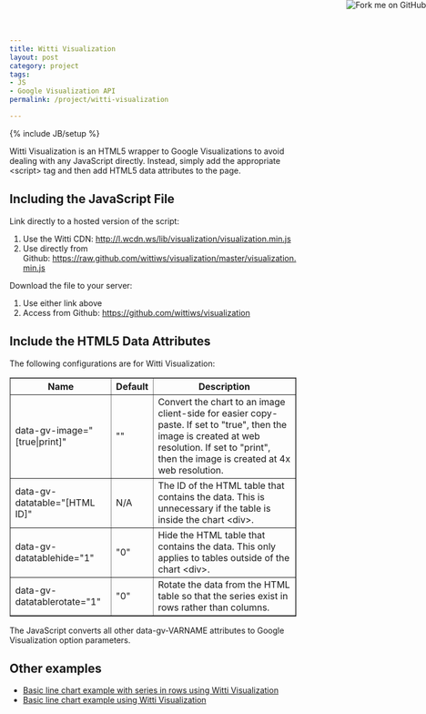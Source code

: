 ```yaml
---
title: Witti Visualization
layout: post
category: project
tags:
- JS
- Google Visualization API
permalink: /project/witti-visualization

---
```

{% include JB/setup %}

Witti Visualization is an HTML5 wrapper to Google Visualizations to avoid dealing with any JavaScript directly. Instead, simply add the appropriate &lt;script&gt; tag and then add HTML5 data attributes to the page.

<h2>
	Including the JavaScript File</h2>
<p><a href="https://github.com/wittiws/visualization"><img alt="Fork me on GitHub" src="https://s3.amazonaws.com/github/ribbons/forkme_right_red_aa0000.png" style="position: absolute; top: 0; right: 0; border: 0;" /></a>Link directly to a hosted version of the script:</p>
<ol><li>
		Use the Witti CDN: <a href="http://l.wcdn.ws/lib/visualization/visualization.min.js">http://l.wcdn.ws/lib/visualization/visualization.min.js</a></li>
	<li>
		Use directly from Github: <a href="https://raw.github.com/wittiws/visualization/master/visualization.min.js">https://raw.github.com/wittiws/visualization/master/visualization.min.js</a></li>
</ol><p>Download the file to your server:</p>
<ol><li>
		Use either link above</li>
	<li>
		Access from Github: <a href="https://github.com/wittiws/visualization">https://github.com/wittiws/visualization</a></li>
</ol><h2>
	Include the HTML5 Data Attributes</h2>
<p>The following configurations are for Witti Visualization:</p>
<table border="1" cellpadding="1" cellspacing="1" style="width: 100%;"><thead><tr><th scope="col">
				Name</th>
			<th scope="col">
				Default</th>
			<th scope="col">
				Description</th>
		</tr></thead><tbody><tr><td>
				data-gv-image="[true|print]"</td>
			<td>
				""</td>
			<td>
				Convert the chart to an image client-side for easier copy-paste. If set to "true", then the image is created at web resolution. If set to "print", then the image is created at 4x web resolution.</td>
		</tr><tr><td>
				data-gv-datatable="[HTML ID]"</td>
			<td>
				N/A</td>
			<td>
				The ID of the HTML table that contains the data. This is unnecessary if the table is inside the chart &lt;div&gt;.</td>
		</tr><tr><td>
				data-gv-datatablehide="1"</td>
			<td>
				"0"</td>
			<td>
				Hide the HTML table that contains the data. This only applies to tables outside of the chart &lt;div&gt;.</td>
		</tr><tr><td>
				data-gv-datatablerotate="1"</td>
			<td>
				"0"</td>
			<td>
				Rotate the data from the HTML table so that the series exist in rows rather than columns.</td>
		</tr></tbody></table><p>The JavaScript converts all other data-gv-VARNAME attributes to Google Visualization option parameters.</p>

## Other examples

- [Basic line chart example with series in rows using Witti Visualization](http://www.witti.ws/blog/2013/06/11/basic-line-chart-example-series-rows-using-witti-visualization)
- [Basic line chart example using Witti Visualization](http://www.witti.ws/blog/2012/10/10/basic-line-chart-example-using-witti-visualization)


